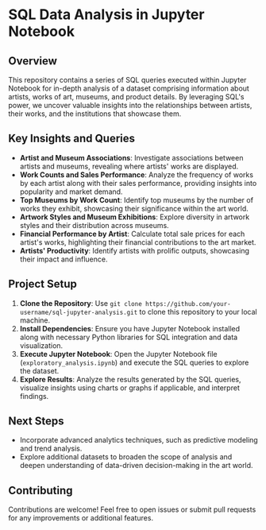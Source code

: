 # SQL Data Analysis in Jupyter Notebook

## Overview
This repository contains a series of SQL queries executed within Jupyter Notebook for in-depth analysis of a dataset comprising information about artists, works of art, museums, and product details. By leveraging SQL's power, we uncover valuable insights into the relationships between artists, their works, and the institutions that showcase them.

## Key Insights and Queries
- **Artist and Museum Associations**: Investigate associations between artists and museums, revealing where artists' works are displayed.
- **Work Counts and Sales Performance**: Analyze the frequency of works by each artist along with their sales performance, providing insights into popularity and market demand.
- **Top Museums by Work Count**: Identify top museums by the number of works they exhibit, showcasing their significance within the art world.
- **Artwork Styles and Museum Exhibitions**: Explore diversity in artwork styles and their distribution across museums.
- **Financial Performance by Artist**: Calculate total sale prices for each artist's works, highlighting their financial contributions to the art market.
- **Artists' Productivity**: Identify artists with prolific outputs, showcasing their impact and influence.

## Project Setup
1. **Clone the Repository**: Use `git clone https://github.com/your-username/sql-jupyter-analysis.git` to clone this repository to your local machine.
2. **Install Dependencies**: Ensure you have Jupyter Notebook installed along with necessary Python libraries for SQL integration and data visualization.
3. **Execute Jupyter Notebook**: Open the Jupyter Notebook file (`exploratory_analysis.ipynb`) and execute the SQL queries to explore the dataset.
4. **Explore Results**: Analyze the results generated by the SQL queries, visualize insights using charts or graphs if applicable, and interpret findings.

## Next Steps
- Incorporate advanced analytics techniques, such as predictive modeling and trend analysis.
- Explore additional datasets to broaden the scope of analysis and deepen understanding of data-driven decision-making in the art world.

## Contributing
Contributions are welcome! Feel free to open issues or submit pull requests for any improvements or additional features.


